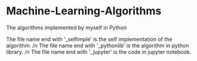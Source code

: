 # Machine-Learning-Algorithms
The algorithms implemented by myself in Python


The file name end with '_selfimple' is the self implementation of the algorithm. /n
The file name end with '_pythonlib' is the algorithm in python library. /n
The file name end with '_jupyter' is the code in jupyter notebook.
